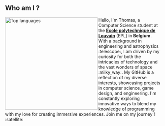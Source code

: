 <h2>Who am I ?</h2>
<img align="left" width="300" src="https://github-readme-stats-sigma-five.vercel.app/api/top-langs/?username=Thommmas&layout=compact&langs_count=6&theme=dark" alt="Top languages" />
<p>
Hello, I'm Thomas, a Computer Science student at the <strong><a href = https://en.wikipedia.org/wiki/Louvain_School_of_Engineering ... attributes-list>Ecole polytechnique de Louvain</a></strong> (EPL) in <strong>Belgium</strong>. With a background in engineering and astrophysics :telescope:, I am driven by my curiosity for both the intricacies of technology and the vast wonders of space :milky_way:. My GitHub is a reflection of my diverse interests, showcasing projects in computer science, game design, and engineering. I'm constantly exploring innovative ways to blend my knowledge of programming with my love for creating immersive experiences. Join me on my journey ! :satellite:
</p>
